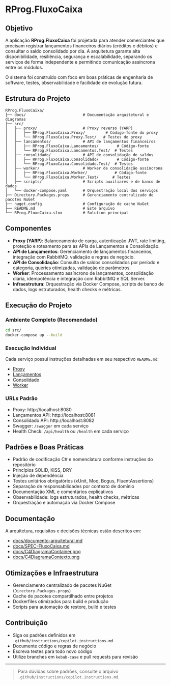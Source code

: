 # RProg.FluxoCaixa

## Objetivo

A aplicação **RProg.FluxoCaixa** foi projetada para atender comerciantes que precisam registrar lançamentos financeiros diários (créditos e débitos) e consultar o saldo consolidado por dia. A arquitetura garante alta disponibilidade, resiliência, segurança e escalabilidade, separando os serviços de forma independente e permitindo comunicação assíncrona entre os módulos.

O sistema foi construído com foco em boas práticas de engenharia de software, testes, observabilidade e facilidade de evolução futura.

## Estrutura do Projeto

```
RProg.FluxoCaixa/
├── docs/                         # Documentação arquitetural e diagramas
├── src/
│   ├── proxy/                    # Proxy reverso (YARP)
│   │   ├── RProg.FluxoCaixa.Proxy/         # Código-fonte do proxy
│   │   └── RProg.FluxoCaixa.Proxy.Test/   # Testes do proxy
│   ├── lancamentos/              # API de lançamentos financeiros
│   │   ├── RProg.FluxoCaixa.Lancamentos/        # Código-fonte
│   │   └── RProg.FluxoCaixa.Lancamentos.Test/  # Testes
│   ├── consolidado/              # API de consolidação de saldos
│   │   ├── RProg.FluxoCaixa.Consolidado/        # Código-fonte
│   │   └── RProg.FluxoCaixa.Consolidado.Test/  # Testes
│   ├── worker/                   # Worker de consolidação assíncrona
│   │   ├── RProg.FluxoCaixa.Worker/            # Código-fonte
│   │   └── RProg.FluxoCaixa.Worker.Test/      # Testes
│   ├── scripts/                  # Scripts auxiliares e de banco de dados
│   └── docker-compose.yaml       # Orquestração local dos serviços
├── Directory.Packages.props      # Gerenciamento centralizado de pacotes NuGet
├── nuget.config                  # Configuração de cache NuGet
├── README.md                     # Este arquivo
└── RProg.FluxoCaixa.slnx         # Solution principal
```

## Componentes

- **Proxy (YARP)**: Balanceamento de carga, autenticação JWT, rate limiting, proteção e roteamento para as APIs de Lançamentos e Consolidação.
- **API de Lançamentos**: Gerenciamento de lançamentos financeiros, integração com RabbitMQ, validação e regras de negócio.
- **API de Consolidação**: Consulta de saldos consolidados por período e categoria, queries otimizadas, validação de parâmetros.
- **Worker**: Processamento assíncrono de lançamentos, consolidação diária, idempotência e integração com RabbitMQ e SQL Server.
- **Infraestrutura**: Orquestração via Docker Compose, scripts de banco de dados, logs estruturados, health checks e métricas.

## Execução do Projeto

### Ambiente Completo (Recomendado)

```cmd
cd src/
docker-compose up --build
```

### Execução Individual

Cada serviço possui instruções detalhadas em seu respectivo `README.md`:
- [Proxy](src/proxy/README.md)
- [Lançamentos](src/lancamentos/README.md)
- [Consolidado](src/consolidado/README.md)
- [Worker](src/worker/README.md)

### URLs Padrão

- Proxy: http://localhost:8080
- Lançamentos API: http://localhost:8081
- Consolidado API: http://localhost:8082
- Swagger: `/swagger` em cada serviço
- Health Check: `/api/health` ou `/health` em cada serviço

## Padrões e Boas Práticas

- Padrão de codificação C# e nomenclatura conforme instruções do repositório
- Princípios SOLID, KISS, DRY
- Injeção de dependência
- Testes unitários obrigatórios (xUnit, Moq, Bogus, FluentAssertions)
- Separação de responsabilidades por contexto de domínio
- Documentação XML e comentários explicativos
- Observabilidade: logs estruturados, health checks, métricas
- Orquestração e automação via Docker Compose

## Documentação

A arquitetura, requisitos e decisões técnicas estão descritos em:
- [docs/documento-arquitetural.md](docs/documento-arquitetural.md)
- [docs/SPEC-FluxoCaixa.md](docs/SPEC-FluxoCaixa.md)
- [docs/C4DiagramaContainer.png](docs/C4DiagramaContainer.png)
- [docs/C4DiagramaContexto.png](docs/C4DiagramaContexto.png)

## Otimizações e Infraestrutura

- Gerenciamento centralizado de pacotes NuGet (`Directory.Packages.props`)
- Cache de pacotes compartilhado entre projetos
- Dockerfiles otimizados para build e produção
- Scripts para automação de restore, build e testes

## Contribuição

- Siga os padrões definidos em `.github/instructions/copilot.instructions.md`
- Documente código e regras de negócio
- Escreva testes para todo novo código
- Utilize branches em `kebab-case` e pull requests para revisão

---

> Para dúvidas sobre padrões, consulte o arquivo `.github/instructions/copilot.instructions.md`.